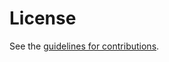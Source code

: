 # License

See the
[guidelines for contributions](https://github.com/strugee/draft-webpush-2fa/blob/master/CONTRIBUTING.md).
